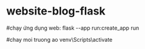 # website-blog-flask

#chạy ứng dụng web:
flask --app run:create_app run

#chay moi truong ao
venv\Scripts\activate